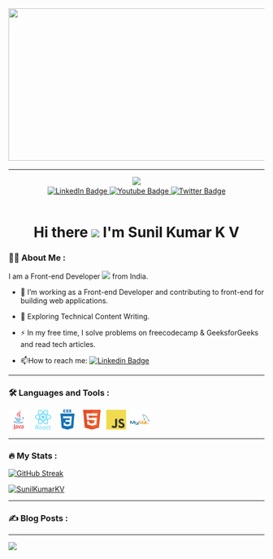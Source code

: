 
<!--
**Sunil-Kumar-KV/Sunil-Kumar-KV** is a ✨ _special_ ✨ repository because its `README.md` (this file) appears on your GitHub profile.

Here are some ideas to get you started:

- 🔭 I’m currently working on ...
- 🌱 I’m currently learning ...
- 👯 I’m looking to collaborate on ...
- 🤔 I’m looking for help with ...
- 💬 Ask me about ...
- 📫 How to reach me: ...
- 😄 Pronouns: ...
- ⚡ Fun fact: ...
-->
<div id="header" align="center">
<div align="center">
  <img src="https://media.giphy.com/media/dWesBcTLavkZuG35MI/giphy.gif" width="600" height="300"/>
</div>
  
  ---
  <!-- Login Page -->
  <div>
  <img  src="https://media.giphy.com/media/v1.Y2lkPTc5MGI3NjExYTU1YTgwMjE4ZDEyNDI1Mzg1NWIyZTA4Nzk5OTRmZjc2NGM4YzMwMCZjdD1z/M9gbBd9nbDrOTu1Mqx/giphy.gif" width="100" />
</div>

<div id="badges">
  <a href="https://www.linkedin.com/in/sunilkumarkv44/">
    <img src="https://img.shields.io/badge/LinkedIn-blue?style=for-the-badge&logo=linkedin&logoColor=white" alt="LinkedIn Badge"/>
  </a>
  <a href="https://www.youtube.com/channel/UCrjiEkmPLDOZJb7of0o1rVA">
    <img src="https://img.shields.io/badge/YouTube-red?style=for-the-badge&logo=youtube&logoColor=white" alt="Youtube Badge"/>
  </a>
  <a href="https://twitter.com/Sunil_KVB">
    <img src="https://img.shields.io/badge/Twitter-blue?style=for-the-badge&logo=twitter&logoColor=white" alt="Twitter Badge"/>
  </a>
</div>

<div id="badges">
<img src="https://komarev.com/ghpvc/?username=Sunil-Kumar-KV&style=flat-square&color=blue" alt=""/>
</div>

<h1>
  Hi there 
  <img src="https://media.giphy.com/media/hvRJCLFzcasrR4ia7z/giphy.gif" width="30px"/>
  I'm Sunil Kumar K V
</h1>
</div>

### :man_technologist: About Me :
I am a Front-end Developer <img src="https://media.giphy.com/media/WUlplcMpOCEmTGBtBW/giphy.gif" width="30"> from India.

- :telescope: I’m working as a Front-end Developer and contributing to front-end for building web applications.

- :seedling: Exploring Technical Content Writing.

- :zap: In my free time, I solve problems on freecodecamp & GeeksforGeeks and read tech articles.

- :mailbox:How to reach me: [![Linkedin Badge](https://img.shields.io/badge/-SunilKumarKV-blue?style=flat&logo=Linkedin&logoColor=white)](https://www.linkedin.com/in/sunilkumarkv44/)

---

### :hammer_and_wrench: Languages and Tools :
<div>
  <img src="https://github.com/devicons/devicon/blob/master/icons/java/java-original-wordmark.svg" title="Java" alt="Java" width="40" height="40"/>&nbsp;
  <img src="https://github.com/devicons/devicon/blob/master/icons/react/react-original-wordmark.svg" title="React" alt="React" width="40" height="40"/>&nbsp;
  <img src="https://github.com/devicons/devicon/blob/master/icons/css3/css3-plain-wordmark.svg"  title="CSS3" alt="CSS" width="40" height="40"/>&nbsp;
  <img src="https://github.com/devicons/devicon/blob/master/icons/html5/html5-original.svg" title="HTML5" alt="HTML" width="40" height="40"/>&nbsp;
  <img src="https://github.com/devicons/devicon/blob/master/icons/javascript/javascript-original.svg" title="JavaScript" alt="JavaScript" width="40" height="40"/>&nbsp;
  <img src="https://github.com/devicons/devicon/blob/master/icons/mysql/mysql-original-wordmark.svg" title="MySQL"  alt="MySQL" width="40" height="40"/>&nbsp;
 </div>

---

### :fire: My Stats :

[![GitHub Streak](http://github-readme-streak-stats.herokuapp.com?user=SunilKumarKV&theme=dark&background=000000)](https://git.io/streak-stats)
<br/>
<!--![](https://github-readme-stats.vercel.app/api/top-langs/?username=Sunil-Kumar-KV&theme=dark&hide_border=false&include_all_commits=false&count_private=false&layout=compact) -->
<p align="left"> <a href="https://github.com/ryo-ma/github-profile-trophy"><img src="https://github-profile-trophy.vercel.app/?username=SunilKumarKV" alt="SunilKumarKV" /></a> </p>

---

### :writing_hand: Blog Posts :

---
[![](https://visitcount.itsvg.in/api?id=SunilKumarKV&icon=0&color=0)](https://visitcount.itsvg.in)
